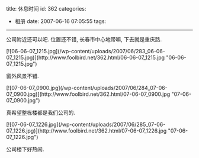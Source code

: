 title: 休息时间
id: 362
categories:
  - 相册
date: 2007-06-16 07:05:55
tags:
---

公司附近还可以吧. 位置还不错, 长春市中心地带嘛, 下去就是重庆路.

<p>[![06-06-07_1215.jpg](/wp-content/uploads/2007/06/283_06-06-07_1215.jpg)](http://www.foolbird.net/362.html/06-06-07_1215.jpg "06-06-07_1215.jpg")

</p>

窗外风景不错.

<p>[![07-06-07_0900.jpg](/wp-content/uploads/2007/06/284_07-06-07_0900.jpg)](http://www.foolbird.net/362.html/07-06-07_0900.jpg "07-06-07_0900.jpg")

</p>

真希望整栋楼都是我们公司的.

<p>[![07-06-07_1226.jpg](/wp-content/uploads/2007/06/285_07-06-07_1226.jpg)](http://www.foolbird.net/362.html/07-06-07_1226.jpg "07-06-07_1226.jpg")

</p>

公司楼下好热闹.